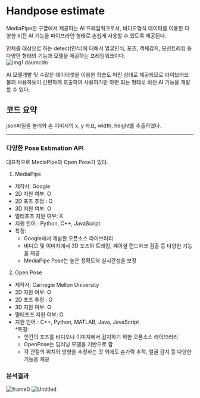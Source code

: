 # Handpose estimate
MediaPipe란 구글에서 제공하는 AI 프레임워크로서, 비디오형식 데이터를 이용한 다양한 비전 AI 기능을 파이프라인 형태로 손쉽게 사용할 수 있도록 제공된다.  

인체를 대상으로 하는 detect(인식)에 대해서 얼굴인식, 포즈, 객체감지, 모션트레킹 등 다양한 형태의 기능과 모델을 제공하는 프레임워크이다.  
![img1 daumcdn](https://github.com/dmswneunju/handpose/assets/109281949/78d36265-cff4-4285-9d92-8753ef68090c)

AI 모델개발 및 수많은 데이터셋을 이용한 학습도 마친 상태로 제공되므로 라이브러브 불러 사용하듯이 간편하게 호출하여 사용하기만 하면 되는 형태로 비전 AI 기능을 개발할 수 있다.   

## 코드 요약
json파일을 불러와 손 이미지의 x, y 좌표, width, height를 추출하였다.

---
### 다양한 Pose Estimation API
대표적으로 MediaPipe와 Open Pose가 있다.
1. MediaPipe
* 제작사: Google
* 2D 지원 여부: O
* 2D 포즈 추정 : O
* 3D 지원 여부: O
* 멀티포즈 지원 여부: X
* 지원 언어 : Python, C++, JavaScript
* 특징:
  - Google에서 개발한 오픈소스 라이브러리
  - 비디오 및 이미지에서 3D 포즈와 트래킹, 페이셜 랜드마크 검출 등 다양한 기능을 제공
  - MediaPipe Pose는 높은 정확도와 실시간성을 보장
  
2. Open Pose
* 제작사: Carnegie Mellon University
* 2D 지원 여부: O
* 2D 포즈 추정 : O
* 3D 지원 여부: O
* 멀티포즈 지원 여부: O 
* 지원 언어 : C++, Python, MATLAB, Java, JavaScript  
*특징:
  - 인간의 포즈를 비디오나 이미지에서 감지하기 위한 오픈소스 라이브러리
  - OpenPose는 딥러닝 모델을 기반으로 함
  - 각 관절의 위치와 방향을 추정하는 것 외에도 손가락 추적, 얼굴 감지 등 다양한 기능을 제공
 

### 분석결과
![frame0](https://github.com/user-attachments/assets/25a04bca-d757-42d2-876e-9d1eaee33be4)
![Untitled](https://github.com/user-attachments/assets/fa3e174e-d446-49ed-aa57-84c9849c4029)

